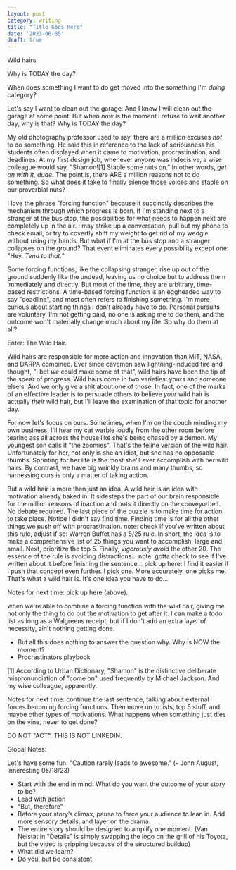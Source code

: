 ```yaml
---
layout: post
category: writing
title: "Title Goes Here"
date: '2023-06-05'
draft: true
---
```



Wild hairs

Why is TODAY the day?

When does something I want to do get moved into the something I'm _doing_ category?

Let's say I want to clean out the garage. And I know I will clean out the garage at some point. But when _now_ is the moment I refuse to wait another day, why is that? Why is TODAY the day?

My old photography professor used to say, there are a million excuses _not_ to do something. He said this in reference to the lack of seriousness his students often displayed when it came to motivation, procrastination, and deadlines. At my first design job, whenever anyone was indecisive, a wise colleague would say, "Shamon![1] Staple some nuts on." In other words, _get on with it, dude_. The point is, there ARE a million reasons not to do something. So what does it take to finally silence those voices and staple on our proverbial nuts?

I love the phrase "forcing function" because it succinctly describes the mechanism through which progress is born. If I'm standing next to a stranger at the bus stop, the possibilities for what needs to happen next are completely up in the air. I may strike up a conversation, pull out my phone to check email, or try to covertly shift my weight to get rid of my wedgie without using my hands. But what if I'm at the bus stop and a stranger collapses on the ground? That event eliminates every possibility except one: "Hey. _Tend to that._"

Some forcing functions, like the collapsing stranger, rise up out of the ground suddenly like the undead, leaving us no choice but to address them immediately and directly. But most of the time, they are arbitrary, time-based restrictions. A time-based forcing function is an eggheaded way to say "deadline", and most often refers to finishing something. I'm more curious about starting things I don't already have to do. Personal pursuits are voluntary. I'm not getting paid, no one is asking me to do them, and the outcome won't materially change much about my life. So why do them at all?

Enter: The Wild Hair. 

Wild hairs are responsible for more action and innovation than MIT, NASA, and DARPA combined. Ever since cavemen saw lightning-induced fire and thought, "I bet _we_ could make some of that", wild hairs have been the tip of the spear of progress. Wild hairs come in two varieties: yours and someone else's. And we only give a shit about one of those. In fact, one of the marks of an effective leader is to persuade others to believe _your_ wild hair is actually _their_ wild hair, but I'll leave the examination of that topic for another day.

For now let's focus on ours. Sometimes, when I'm on the couch minding my own business, I'll hear my cat warble loudly from the other room before tearing ass all across the house like she's being chased by a demon. My youngest son calls it "the zoomies". That's the feline version of the wild hair. Unfortunately for her, not only is she an idiot, but she has no opposable thumbs. Sprinting for her life is the most she'll ever accomplish with her wild hairs. By contrast, we have big wrinkly brains and many thumbs, so harnessing ours is only a matter of taking action.

But a wild hair is more than just an idea. A wild hair is an idea with motivation already baked in. It sidesteps the part of our brain responsible for the million reasons of inaction and puts it directly on the conveyorbelt. No debate required. The last piece of the puzzle is to make time for action to take place. Notice I didn't say find time. Finding time is for all the other things we push off with procrastination. note: check if you've written about this rule, adjust if so: Warren Buffet has a 5/25 rule. In short, the idea is to make a comprehensive list of 25 things you want to accomplish, large and small. Next, prioritize the top 5. Finally, _vigorously avoid_ the other 20. The essence of the rule is avoiding distractions... note: gotta check to see if I've written about it before finishing the sentence... pick up here: I find it easier if I push that concept even further. I pick one. More accurately, one picks me. That's what a wild hair is. It's one idea you have to do...

Notes for next time: pick up here (above).

when we're able to combine a forcing function with the wild hair, giving me not only the thing to do but the motivation to get after it. I can make a todo list as long as a Walgreens receipt, but if I don't add an extra layer of necessity, ain't nothing getting done. 
- But all this does nothing to answer the question why. Why is NOW the moment? 
- Procrastinators playbook

[1] According to Urban Dictionary, "Shamon" is the distinctive deliberate mispronunciation of "come on" used frequently by Michael Jackson. And my wise colleague, apparently.

Notes for next time: continue the last sentence, talking about external forces becoming forcing functions. Then move on to lists, top 5 stuff, and maybe other types of motivations. What happens when something just dies on the vine, never to get done?



DO NOT "ACT". THIS IS NOT LINKEDIN.

Global Notes:

Let's have some fun. "Caution rarely leads to awesome." (- John August, Inneresting 05/18/23)

- Start with the end in mind: What do you want the outcome of your story to be?
- Lead with action
- “But, therefore”
- Before your story’s climax, pause to force your audience to lean in. Add more sensory details, and layer on the drama.
- The entire story should be designed to amplify one moment. (Van Neistat in "Details" is simply swapping the logo on the grill of his Toyota, but the video is gripping because of the structured buildup)
- What did we learn?
- Do you, but be consistent.
